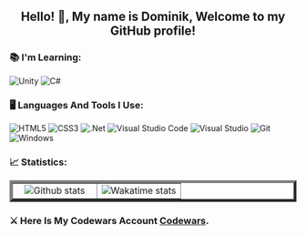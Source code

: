 <h2 align="center"> Hello! 👋, My name is Dominik, Welcome to my GitHub profile! </h2> 

### 📚 I'm Learning:
![Unity](https://img.shields.io/badge/unity-%23000000.svg?style=for-the-badge&logo=unity&logoColor=white)
![C#](https://img.shields.io/badge/c%23-%23239120.svg?style=for-the-badge&logo=c-sharp&logoColor=white)


### 🖥️ Languages And Tools I Use:

![HTML5](https://img.shields.io/badge/html5-%23E34F26.svg?style=for-the-badge&logo=html5&logoColor=white)
![CSS3](https://img.shields.io/badge/css3-%231572B6.svg?style=for-the-badge&logo=css3&logoColor=white)
![.Net](https://img.shields.io/badge/.NET-5C2D91?style=for-the-badge&logo=.net&logoColor=white)
![Visual Studio Code](https://img.shields.io/badge/Visual%20Studio%20Code-0078d7.svg?style=for-the-badge&logo=visual-studio-code&logoColor=white)
![Visual Studio](https://img.shields.io/badge/Visual%20Studio-5C2D91.svg?style=for-the-badge&logo=visual-studio&logoColor=white)
![Git](https://img.shields.io/badge/git-%23F05033.svg?style=for-the-badge&logo=git&logoColor=white)
![Windows](https://img.shields.io/badge/Windows-0078D6?style=for-the-badge&logo=windows&logoColor=white)



### 📈 Statistics:

<table border="5px" align="center">
    <tr>
        <td width="50%" align="center">  
            <img alt="Github stats" src="https://github-readme-stats.vercel.app/api?username=panzer51&show_icons=true&theme=tokyonight">
        </td>
        <td width="50%" align="center">
            <img alt="Wakatime stats" src="https://github-readme-stats.vercel.app/api/top-langs?username=panzer51&layout=compact&langs_count=8&card_width=320">
        </td>
    </tr>
</table>

### ⚔️ Here Is My Codewars Account [Codewars](https://www.codewars.com/users/panzer51). 
